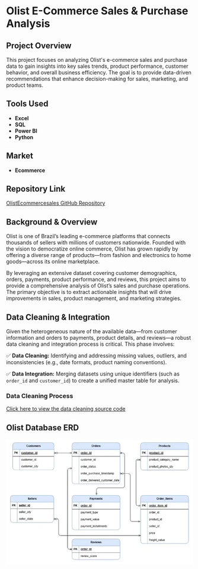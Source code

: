 # Olist E-Commerce Sales & Purchase Analysis

## Project Overview
This project focuses on analyzing Olist's e-commerce sales and purchase data to gain insights into key sales trends, product performance, customer behavior, and overall business efficiency. The goal is to provide data-driven recommendations that enhance decision-making for sales, marketing, and product teams.

## Tools Used
- **Excel**
- **SQL**
- **Power BI**
- **Python**

## Market
- **Ecommerce**

## Repository Link
[OlistEcommercesales GitHub Repository](https://github.com/GeorgeBonga/Olist-E-commerce-sales-Purchase-analysis)

## Background & Overview
Olist is one of Brazil’s leading e-commerce platforms that connects thousands of sellers with millions of customers nationwide. Founded with the vision to democratize online commerce, Olist has grown rapidly by offering a diverse range of products—from fashion and electronics to home goods—across its online marketplace. 

By leveraging an extensive dataset covering customer demographics, orders, payments, product performance, and reviews, this project aims to provide a comprehensive analysis of Olist’s sales and purchase operations. The primary objective is to extract actionable insights that will drive improvements in sales, product management, and marketing strategies.

## Data Cleaning & Integration
Given the heterogeneous nature of the available data—from customer information and orders to payments, product details, and reviews—a robust data cleaning and integration process is critical. This phase involves:

✅ **Data Cleaning:** Identifying and addressing missing values, outliers, and inconsistencies (e.g., date formats, product naming conventions).

✅ **Data Integration:** Merging datasets using unique identifiers (such as `order_id` and `customer_id`) to create a unified master table for analysis.

### Data Cleaning Process
[Click here to view the data cleaning source code](https://github.com/GeorgeBonga/Olist-E-commerce-sales-Purchase-analysis/blob/main/Exploration/Olist_dataset_cleaning.ipynb)

## Olist Database ERD

  <img src="Data/OlistERD.png"/>


